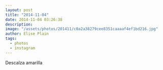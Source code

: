 ```yaml
---
layout: post
title: "2014-11-04"
date: 2014-11-04 03:26:38
description: 
image: "/assets/photos/201411/c0a2a38279cee8351caaaaf4ef1bd216.jpg"
author: Elise Plain
tags: 
  - photos
  - instagram
---
```


Descalza amarilla
<p></p>
